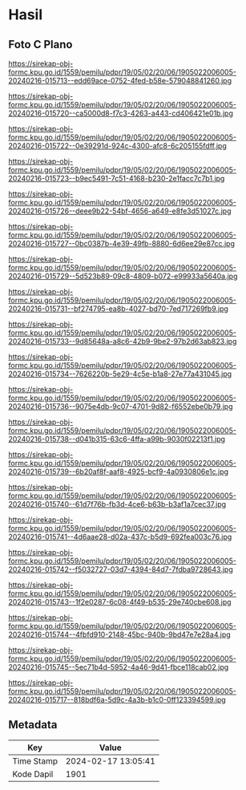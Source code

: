 # Hasil

## Foto C Plano

https://sirekap-obj-formc.kpu.go.id/1559/pemilu/pdpr/19/05/02/20/06/1905022006005-20240216-015713--edd69ace-0752-4fed-b58e-579048841260.jpg

https://sirekap-obj-formc.kpu.go.id/1559/pemilu/pdpr/19/05/02/20/06/1905022006005-20240216-015720--ca5000d8-f7c3-4263-a443-cd406421e01b.jpg

https://sirekap-obj-formc.kpu.go.id/1559/pemilu/pdpr/19/05/02/20/06/1905022006005-20240216-015722--0e39291d-924c-4300-afc8-6c205155fdff.jpg

https://sirekap-obj-formc.kpu.go.id/1559/pemilu/pdpr/19/05/02/20/06/1905022006005-20240216-015723--b9ec5491-7c51-4168-b230-2e1facc7c7b1.jpg

https://sirekap-obj-formc.kpu.go.id/1559/pemilu/pdpr/19/05/02/20/06/1905022006005-20240216-015726--deee9b22-54bf-4656-a649-e8fe3d51027c.jpg

https://sirekap-obj-formc.kpu.go.id/1559/pemilu/pdpr/19/05/02/20/06/1905022006005-20240216-015727--0bc0387b-4e39-49fb-8880-6d6ee29e87cc.jpg

https://sirekap-obj-formc.kpu.go.id/1559/pemilu/pdpr/19/05/02/20/06/1905022006005-20240216-015729--5d523b89-09c8-4809-b072-e99933a5640a.jpg

https://sirekap-obj-formc.kpu.go.id/1559/pemilu/pdpr/19/05/02/20/06/1905022006005-20240216-015731--bf274795-ea8b-4027-bd70-7ed717269fb9.jpg

https://sirekap-obj-formc.kpu.go.id/1559/pemilu/pdpr/19/05/02/20/06/1905022006005-20240216-015733--9d85648a-a8c6-42b9-9be2-97b2d63ab823.jpg

https://sirekap-obj-formc.kpu.go.id/1559/pemilu/pdpr/19/05/02/20/06/1905022006005-20240216-015734--7626220b-5e29-4c5e-b1a8-27e77a431045.jpg

https://sirekap-obj-formc.kpu.go.id/1559/pemilu/pdpr/19/05/02/20/06/1905022006005-20240216-015736--9075e4db-9c07-4701-9d82-f6552ebe0b79.jpg

https://sirekap-obj-formc.kpu.go.id/1559/pemilu/pdpr/19/05/02/20/06/1905022006005-20240216-015738--d041b315-63c6-4ffa-a99b-9030f02213f1.jpg

https://sirekap-obj-formc.kpu.go.id/1559/pemilu/pdpr/19/05/02/20/06/1905022006005-20240216-015739--6b20af8f-aaf8-4925-bcf9-4a0930806e1c.jpg

https://sirekap-obj-formc.kpu.go.id/1559/pemilu/pdpr/19/05/02/20/06/1905022006005-20240216-015740--61d7f76b-fb3d-4ce6-b63b-b3af1a7cec37.jpg

https://sirekap-obj-formc.kpu.go.id/1559/pemilu/pdpr/19/05/02/20/06/1905022006005-20240216-015741--4d6aae28-d02a-437c-b5d9-692fea003c76.jpg

https://sirekap-obj-formc.kpu.go.id/1559/pemilu/pdpr/19/05/02/20/06/1905022006005-20240216-015742--f5032727-03d7-4394-84d7-7fdba9728643.jpg

https://sirekap-obj-formc.kpu.go.id/1559/pemilu/pdpr/19/05/02/20/06/1905022006005-20240216-015743--1f2e0287-6c08-4f49-b535-29e740cbe608.jpg

https://sirekap-obj-formc.kpu.go.id/1559/pemilu/pdpr/19/05/02/20/06/1905022006005-20240216-015744--4fbfd910-2148-45bc-940b-9bd47e7e28a4.jpg

https://sirekap-obj-formc.kpu.go.id/1559/pemilu/pdpr/19/05/02/20/06/1905022006005-20240216-015745--5ec71b4d-5952-4a46-9d41-fbce118cab02.jpg

https://sirekap-obj-formc.kpu.go.id/1559/pemilu/pdpr/19/05/02/20/06/1905022006005-20240216-015717--818bdf6a-5d9c-4a3b-b1c0-0ff123394599.jpg


## Metadata

| Key        | Value               |
| ---------- | ------------------- |
| Time Stamp | 2024-02-17 13:05:41 |
| Kode Dapil | 1901                |



